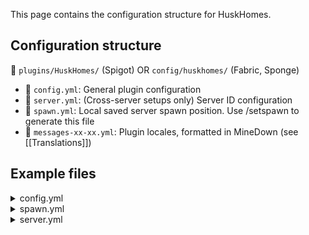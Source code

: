 This page contains the configuration structure for HuskHomes.

## Configuration structure
📁 `plugins/HuskHomes/` (Spigot) OR `config/huskhomes/` (Fabric, Sponge)
  - 📄 `config.yml`: General plugin configuration
  - 📄 `server.yml`: (Cross-server setups only) Server ID configuration
  - 📄 `spawn.yml`: Local saved server spawn position. Use /setspawn to generate this file
  - 📄 `messages-xx-xx.yml`: Plugin locales, formatted in MineDown (see [[Translations]])

## Example files
<details>
<summary>config.yml</summary>

```yaml
# ┏━━━━━━━━━━━━━━━━━━━━━━━━━━━━━━┓
# ┃       HuskHomes Config       ┃
# ┃    Developed by William278   ┃
# ┣━━━━━━━━━━━━━━━━━━━━━━━━━━━━━━┛
# ┣╸ Information: https://william278.net/project/huskhomes
# ┗╸ Documentation: https://william278.net/docs/huskhomes
language: en-gb
check_for_updates: true
database:
  # Database connection settings
  type: SQLITE
  mysql:
    credentials:
      host: localhost
      port: 3306
      database: HuskHomes
      username: root
      password: pa55w0rd
      parameters: ?autoReconnect=true&useSSL=false&useUnicode=true&characterEncoding=UTF-8
    connection_pool:
      # MySQL connection pool properties
      size: 12
      idle: 12
      lifetime: 1800000
      keepalive: 30000
      timeout: 20000
  table_names:
    home_data: huskhomes_homes
    warp_data: huskhomes_warps
    teleport_data: huskhomes_teleports
    player_data: huskhomes_users
    saved_position_data: huskhomes_saved_positions
    position_data: huskhomes_position_data
general:
  # General plugin settings
  max_homes: 10
  max_public_homes: 10
  stack_permission_limits: false
  permission_restrict_warps: false
  overwrite_existing_homes_warps: true
  teleport_warmup_time: 5
  teleport_warmup_display: ACTION_BAR
  teleport_request_expiry_time: 60
  strict_tpa_here_requests: true
  case_insensitive_names: false
  allow_unicode_names: false
  allow_unicode_descriptions: true
  back_command_return_by_death: true
  back_command_save_teleport_event: false
  list_items_per_page: 12
  asynchronous_teleports: true
  play_sound_effects: true
  sound_effects:
    teleportation_complete: entity.enderman.teleport
    teleport_request_received: entity.experience_orb.pickup
    teleportation_cancelled: entity.item.break
    teleportation_warmup: block.note_block.banjo
  brigadier_tab_completion: true
cross_server:
  # Enable teleporting across proxied servers. Requires MySQL
  enabled: false
  messenger_type: PLUGIN_MESSAGE
  cluster_id: ''
  global_spawn:
    enabled: false
    warp_name: Spawn
  global_respawning: false
  redis_credentials:
    host: localhost
    port: 6379
    password: ''
    use_ssl: false
rtp:
  # Random teleport (/rtp) command settings
  cooldown_length: 10
  radius: 5000
  spawn_radius: 500
  distribution_mean: 0.75
  distribution_deviation: 2.0
  restricted_worlds:
    - world_nether
    - world_the_end
economy:
  # Charge for certain actions (requires Vault)
  enabled: false
  # Use this currency for payments (works only with RedisEconomy), defaults to Vault currency
  redis_economy_name: vault
  free_home_slots: 5
  # Require money to perform certain actions. Check https://william278.net/docs/huskhomes/economy-hook for available actions
  costs:
    additional_home_slot: 100.0
    make_home_public: 50.0
    random_teleport: 25.0
map_hook:
  # Display public homes/warps on your web map (supports Dynmap and BlueMap)
  enabled: true
  show_public_homes: true
  show_warps: true
# Disabled commands (e.g. ['/home', '/warp'] to disable /home and /warp)
disabled_commands: []
```
</details>

<details>
<summary>spawn.yml</summary>

You should generate this file in-game with the `/setspawn` command.
```yaml
# ┏━━━━━━━━━━━━━━━━━━━━━━━━━━━━━━┓
# ┃ Server /spawn location cache ┃
# ┃ Edit in-game using /setspawn ┃
# ┗━━━━━━━━━━━━━━━━━━━━━━━━━━━━━━┛
x: 0.0
y: 64.0
z: 0.0
yaw: 180.0
pitch: 0.0
world_name: world
world_uuid: 00000000-0000-0000-0000-000000000000
```
</details>

<details>
<summary>server.yml</summary>

This file is only present if your server uses cross-server mode to run HuskHomes on a proxy network.
```yaml
# ┏━━━━━━━━━━━━━━━━━━━━━━━━━━━━━━┓
# ┃  HuskHomes Server ID config  ┃
# ┃    Developed by William278   ┃
# ┣━━━━━━━━━━━━━━━━━━━━━━━━━━━━━━┛
# ┣╸ This file should contain the ID of this server as defined in your proxy config.
# ┣╸ If you join it using /server alpha, then set it to 'alpha' (case-sensitive)
# ┗╸ You only need to touch this if you're using cross-server mode.
name: beta
```

</details>